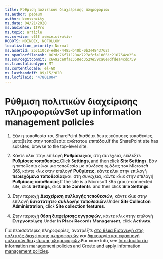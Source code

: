 ```yaml
---
title: Ρύθμιση πολιτικών διαχείρισης πληροφοριών
ms.author: pebaum
author: bentoncity
ms.date: 04/21/2020
ms.audience: ITPro
ms.topic: article
ms.service: o365-administration
ROBOTS: NOINDEX, NOFOLLOW
localization_priority: Normal
ms.assetid: 253110c8-ed8e-4485-b40b-0b344843762a
ms.openlocfilehash: 862dc76f71828ac727efcfe10656c218754ce25a
ms.sourcegitcommit: c6692ce0fa1358ec3529e59ca0ecdfdea4cdc759
ms.translationtype: MT
ms.contentlocale: el-GR
ms.lasthandoff: 09/15/2020
ms.locfileid: "47801004"
---
```

# <a name="set-up-information-management-policies"></a><span data-ttu-id="9d462-102">Ρύθμιση πολιτικών διαχείρισης πληροφοριών</span><span class="sxs-lookup"><span data-stu-id="9d462-102">Set up information management policies</span></span>

1. <span data-ttu-id="9d462-103">Εάν η τοποθεσία του SharePoint διαθέτει δευτερεύουσες τοποθεσίες, μεταβείτε στην τοποθεσία ανώτατου επιπέδου.</span><span class="sxs-lookup"><span data-stu-id="9d462-103">If the SharePoint site has subsites, browse to the top-level site.</span></span>
    
2. <span data-ttu-id="9d462-104">Κάντε κλικ στην επιλογή **Ρυθμίσεις**και, στη συνέχεια, επιλέξτε **Ρυθμίσεις τοποθεσίας**.</span><span class="sxs-lookup"><span data-stu-id="9d462-104">Click **Settings**, and then click **Site Settings**.</span></span> <span data-ttu-id="9d462-105">Εάν η τοποθεσία είναι μια τοποθεσία με σύνδεση ομάδας του Microsoft 365, κάντε κλικ στην επιλογή **Ρυθμίσεις**, κάντε κλικ στην επιλογή **περιεχόμενα τοποθεσίας**και, στη συνέχεια, κάντε κλικ στην επιλογή **Ρυθμίσεις τοποθεσίας**.</span><span class="sxs-lookup"><span data-stu-id="9d462-105">If the site is a Microsoft 365 group-connected site, click **Settings**, click **Site Contents**, and then click **Site Settings**.</span></span>
    
3. <span data-ttu-id="9d462-106">Στην περιοχή **Διαχείριση συλλογής τοποθεσιών**, κάντε κλικ στην επιλογή **δυνατότητες συλλογής τοποθεσιών**.</span><span class="sxs-lookup"><span data-stu-id="9d462-106">Under **Site Collection Administration**, click **Site collection features**.</span></span>
    
4. <span data-ttu-id="9d462-107">Στην περιοχή **θέση διαχείρισης εγγραφών**, κάντε κλικ στην επιλογή **Ενεργοποίηση**.</span><span class="sxs-lookup"><span data-stu-id="9d462-107">Under **In Place Records Management**, click **Activate**.</span></span>
    
<span data-ttu-id="9d462-108">Για περισσότερες πληροφορίες, ανατρέξτε [στο θέμα Εισαγωγή στις πολιτικές διαχείρισης πληροφοριών](https://go.microsoft.com/fwlink/?linkid=404239) και [δημιουργία και εφαρμογή πολιτικών διαχείρισης πληροφοριών](https://go.microsoft.com/fwlink/?linkid=2003916).</span><span class="sxs-lookup"><span data-stu-id="9d462-108">For more info, see [Introduction to information management policies](https://go.microsoft.com/fwlink/?linkid=404239) and [Create and apply information management policies](https://go.microsoft.com/fwlink/?linkid=2003916).</span></span>
  

